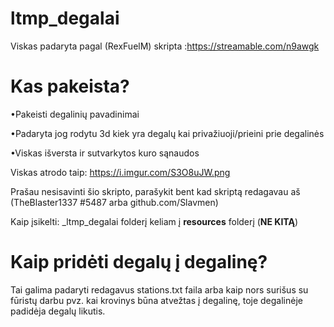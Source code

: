 # ltmp_degalai

Viskas padaryta pagal (RexFuelM) skripta :https://streamable.com/n9awgk

# Kas pakeista?
 •Pakeisti degalinių pavadinimai
 
 •Padaryta jog rodytu 3d kiek yra degalų kai privažiuoji/prieini prie degalinės
 
 •Viskas išversta ir sutvarkytos kuro sąnaudos
 
 Viskas atrodo taip: https://i.imgur.com/S3O8uJW.png
 
 
Prašau nesisavinti šio skripto, parašykit bent kad skriptą redagavau aš (TheBlaster1337 #5487 arba github.com/Slavmen)

Kaip įsikelti:
_ltmp_degalai folderį keliam į **resources** folderį (**NE KITĄ**)

# Kaip pridėti degalų į degalinę?

Tai galima padaryti redagavus stations.txt faila arba kaip nors surišus su fūristų darbu pvz. kai krovinys būna atvežtas į degalinę, toje degalinėje padidėja degalų likutis.
